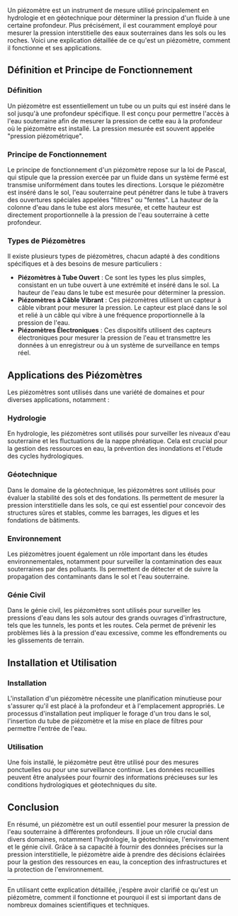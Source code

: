 Un piézomètre est un instrument de mesure utilisé principalement en hydrologie et en géotechnique pour déterminer la pression d'un fluide à une certaine profondeur. Plus précisément, il est couramment employé pour mesurer la pression interstitielle des eaux souterraines dans les sols ou les roches. Voici une explication détaillée de ce qu'est un piézomètre, comment il fonctionne et ses applications.

## Définition et Principe de Fonctionnement

### Définition

Un piézomètre est essentiellement un tube ou un puits qui est inséré dans le sol jusqu'à une profondeur spécifique. Il est conçu pour permettre l'accès à l'eau souterraine afin de mesurer la pression de cette eau à la profondeur où le piézomètre est installé. La pression mesurée est souvent appelée "pression piézométrique".

### Principe de Fonctionnement

Le principe de fonctionnement d'un piézomètre repose sur la loi de Pascal, qui stipule que la pression exercée par un fluide dans un système fermé est transmise uniformément dans toutes les directions. Lorsque le piézomètre est inséré dans le sol, l'eau souterraine peut pénétrer dans le tube à travers des ouvertures spéciales appelées "filtres" ou "fentes". La hauteur de la colonne d'eau dans le tube est alors mesurée, et cette hauteur est directement proportionnelle à la pression de l'eau souterraine à cette profondeur.

### Types de Piézomètres

Il existe plusieurs types de piézomètres, chacun adapté à des conditions spécifiques et à des besoins de mesure particuliers :

- **Piézomètres à Tube Ouvert** : Ce sont les types les plus simples, consistant en un tube ouvert à une extrémité et inséré dans le sol. La hauteur de l'eau dans le tube est mesurée pour déterminer la pression.
- **Piézomètres à Câble Vibrant** : Ces piézomètres utilisent un capteur à câble vibrant pour mesurer la pression. Le capteur est placé dans le sol et relié à un câble qui vibre à une fréquence proportionnelle à la pression de l'eau.
- **Piézomètres Électroniques** : Ces dispositifs utilisent des capteurs électroniques pour mesurer la pression de l'eau et transmettre les données à un enregistreur ou à un système de surveillance en temps réel.

## Applications des Piézomètres

Les piézomètres sont utilisés dans une variété de domaines et pour diverses applications, notamment :

### Hydrologie

En hydrologie, les piézomètres sont utilisés pour surveiller les niveaux d'eau souterraine et les fluctuations de la nappe phréatique. Cela est crucial pour la gestion des ressources en eau, la prévention des inondations et l'étude des cycles hydrologiques.

### Géotechnique

Dans le domaine de la géotechnique, les piézomètres sont utilisés pour évaluer la stabilité des sols et des fondations. Ils permettent de mesurer la pression interstitielle dans les sols, ce qui est essentiel pour concevoir des structures sûres et stables, comme les barrages, les digues et les fondations de bâtiments.

### Environnement

Les piézomètres jouent également un rôle important dans les études environnementales, notamment pour surveiller la contamination des eaux souterraines par des polluants. Ils permettent de détecter et de suivre la propagation des contaminants dans le sol et l'eau souterraine.

### Génie Civil

Dans le génie civil, les piézomètres sont utilisés pour surveiller les pressions d'eau dans les sols autour des grands ouvrages d'infrastructure, tels que les tunnels, les ponts et les routes. Cela permet de prévenir les problèmes liés à la pression d'eau excessive, comme les effondrements ou les glissements de terrain.

## Installation et Utilisation

### Installation

L'installation d'un piézomètre nécessite une planification minutieuse pour s'assurer qu'il est placé à la profondeur et à l'emplacement appropriés. Le processus d'installation peut impliquer le forage d'un trou dans le sol, l'insertion du tube de piézomètre et la mise en place de filtres pour permettre l'entrée de l'eau.

### Utilisation

Une fois installé, le piézomètre peut être utilisé pour des mesures ponctuelles ou pour une surveillance continue. Les données recueillies peuvent être analysées pour fournir des informations précieuses sur les conditions hydrologiques et géotechniques du site.

## Conclusion

En résumé, un piézomètre est un outil essentiel pour mesurer la pression de l'eau souterraine à différentes profondeurs. Il joue un rôle crucial dans divers domaines, notamment l'hydrologie, la géotechnique, l'environnement et le génie civil. Grâce à sa capacité à fournir des données précises sur la pression interstitielle, le piézomètre aide à prendre des décisions éclairées pour la gestion des ressources en eau, la conception des infrastructures et la protection de l'environnement.

---

En utilisant cette explication détaillée, j'espère avoir clarifié ce qu'est un piézomètre, comment il fonctionne et pourquoi il est si important dans de nombreux domaines scientifiques et techniques.